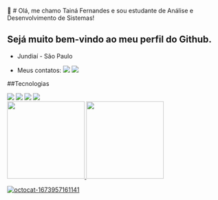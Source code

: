 👋 # Olá, me chamo Tainá Fernandes e sou estudante de Análise e Desenvolvimento de Sistemas!
## Sejá muito bem-vindo ao meu perfil do Github.

* Jundiaí - São Paulo 

* Meus contatos: 
<a href = "mailto:tainafefe@gmail.com"><img src="https://img.shields.io/badge/Gmail-D14836?style=for-the-badge&logo=gmail&logoColor=white" target="_blank"></a>
<a href="https://www.linkedin.com/in/tainafernandes1" target="_blank"><img src="https://img.shields.io/badge/-LinkedIn-%230077B5?style=for-the-badge&logo=linkedin&logoColor=white" target="_blank"></a>   

##Tecnologias 

<img src="https://cdn.jsdelivr.net/gh/devicons/devicon/icons/java/java-original-wordmark.svg" />
<img src="https://cdn.jsdelivr.net/gh/devicons/devicon/icons/spring/spring-original.svg" />
<img src="https://cdn.jsdelivr.net/gh/devicons/devicon/icons/git/git-original.svg" />
<img src="https://cdn.jsdelivr.net/gh/devicons/devicon/icons/mysql/mysql-original-wordmark.svg" />



<div>
<a href="https://github.com/tainafernandes">
<img height="180em" src="https://github-readme-stats.vercel.app/api/top-langs/?username=tainafernandes&layout=compact&langs_count=7&theme=dracula"/>
<img height="180em" src="https://github-readme-stats.vercel.app/api?username=tainafernandes&show_icons=true&theme=dracula&include_all_commits=true&count_private=true"/>
</div>

![octocat-1673957161141](https://user-images.githubusercontent.com/87373947/212895050-fe767cc8-cc8c-4b1e-af0e-ad202875a3d7.png)


                    
          
          
